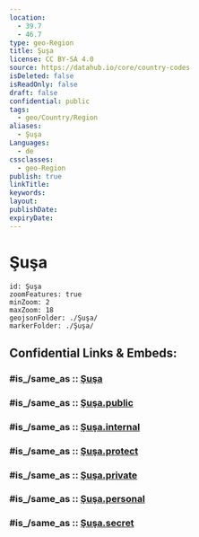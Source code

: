 ```yaml
---
location:
  - 39.7
  - 46.7
type: geo-Region
title: Şuşa
license: CC BY-SA 4.0
source: https://datahub.io/core/country-codes
isDeleted: false
isReadOnly: false
draft: false
confidential: public
tags:
  - geo/Country/Region
aliases:
  - Şuşa
Languages:
  - de
cssclasses:
  - geo-Region
publish: true
linkTitle:
keywords:
layout:
publishDate:
expiryDate:
---
```


# Şuşa

```leaflet
id: Şuşa
zoomFeatures: true 
minZoom: 2 
maxZoom: 18
geojsonFolder: ./Şuşa/
markerFolder: ./Şuşa/
```


## Confidential Links & Embeds: 

### #is_/same_as :: [Şuşa](/_Standards/Earth/Continent/Asia/Asia~North~West/Azerbaijan/Armenian_Enclaves/Nagorno-Karabakh/Şuşa.md) 

### #is_/same_as :: [Şuşa.public](/_public/Earth/Continent/Asia/Asia~North~West/Azerbaijan/Armenian_Enclaves/Nagorno-Karabakh/Şuşa.public.md) 

### #is_/same_as :: [Şuşa.internal](/_internal/Earth/Continent/Asia/Asia~North~West/Azerbaijan/Armenian_Enclaves/Nagorno-Karabakh/Şuşa.internal.md) 

### #is_/same_as :: [Şuşa.protect](/_protect/Earth/Continent/Asia/Asia~North~West/Azerbaijan/Armenian_Enclaves/Nagorno-Karabakh/Şuşa.protect.md) 

### #is_/same_as :: [Şuşa.private](/_private/Earth/Continent/Asia/Asia~North~West/Azerbaijan/Armenian_Enclaves/Nagorno-Karabakh/Şuşa.private.md) 

### #is_/same_as :: [Şuşa.personal](/_personal/Earth/Continent/Asia/Asia~North~West/Azerbaijan/Armenian_Enclaves/Nagorno-Karabakh/Şuşa.personal.md) 

### #is_/same_as :: [Şuşa.secret](/_secret/Earth/Continent/Asia/Asia~North~West/Azerbaijan/Armenian_Enclaves/Nagorno-Karabakh/Şuşa.secret.md)

